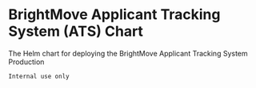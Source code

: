 # BrightMove Applicant Tracking System (ATS) Chart

The Helm chart for deploying the BrightMove Applicant Tracking System Production

    Internal use only

